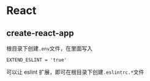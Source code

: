 # React

## create-react-app

根目录下创建`.env`文件，在里面写入

```
EXTEND_ESLINT = 'true'
```

可以让 eslint 扩展，即可在根目录下创建`.eslintrc.*`文件
